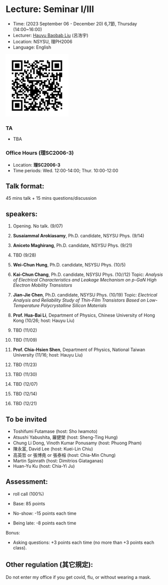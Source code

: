# Lecture: Seminar I/III
* Time: (2023 September 06 - December 20) 6,7節, Thursday (14:00~16:00)
* Lecturer: [Hauyu Baobab Liu](https://baobabyoo.github.io/) (呂浩宇)
* Location: NSYSU, 理PH2006
* Language: English

<img src="./images/qrcode.png" alt="QRcode" width="200px"/>

### TA
- TBA
  
### Office Hours (理SC2006-3)
- Location: **理SC2006-3**
- Time periods: Wed. 12:00-14:00; Thur. 10:00-12:00

## Talk format:
45 mins talk + 15 mins questions/discussion

## speakers:
1.    Opening. No talk. (9/07)

2.    **Susaiammal Arokiasamy**, Ph.D. candidate, NSYSU Phys. (9/14)

3.    **Aniceto Maghirang**, Ph.D. candidate, NSYSU Phys. (9/21)

4.    TBD (9/28)

5.    **Wei-Chun Hung**, Ph.D. candidate, NSYSU Phys. (10/5)

6.    **Kai-Chun Chang**, Ph.D. candidate, NSYSU Phys. (10//12)
      Topic: *Analysis of Electrical Characteristics and Leakage Mechanism on p-GaN High Electron Mobility Transistors*

7.    **Jian-Jie Chen**, Ph.D. candidate, NSYSU Phys. (10/19)
      Topic: *Electrical Analysis and Reliability Study of Thin-Film Transistors Based on Low-Temperature Polycrystalline Silicon Materials*

8.    **Prof. Hua-Bai Li**, Department of Physics, Chinese University of Hong Kong (10/26; host: Hauyu Liu)

9.    TBD (11/02)

10.   TBD (11/09)

11.   **Prof. Chia-Hsien Shen**, Department of Physics, National Taiwan University (11/16; host: Hauyu Liu)

12.   TBD (11/23)

13.   TBD (11/30)

14.   TBD (12/07)

15.   TBD (12/14) 

16.   TBD (12/21)

## To be invited
- Toshifumi Futamase (host: Sho Iwamoto)
- Atsushi Yabushita, 羅健榮 (host: Sheng-Ting Hung)
- Chung Li Dong, Vinoth Kumar Ponusamy (host: Phuong Pham)
- 陳永富, David Lee (host: Kuei-Lin Chiu)
- 高英哲 or 張博堯 or 張泰榕 (host: Chia-Min Chung)
- Martin Spinrath (host: Dimitrios Giataganas)
- Huan-Yu Ku (host: Chia-Yi Ju)

## Assessment:
- roll call (100%)

- Base: 85 points
- No-show: -15 points each time
- Being late: -8 points each time

Bonus:
- Asking questions: +3 points each time (no more than +3 points each class).

## Other regulation (其它規定):
Do not enter my office if you get covid, flu, or without wearing a mask.

